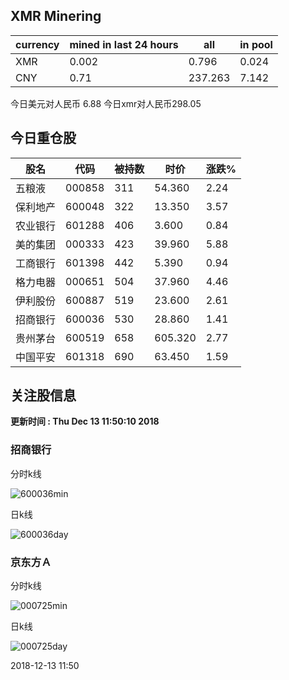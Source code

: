 ## XMR Minering

|currency|mined in last 24 hours|all|in pool|
|---|---|---|---|
|XMR|0.002|0.796|0.024|
|CNY|0.71|237.263|7.142|

今日美元对人民币 6.88	今日xmr对人民币298.05


## 今日重仓股 

|股名|代码|被持数|时价|涨跌%|
|---|---|---|---|---|
|五粮液|000858|311|54.360|2.24|
|保利地产|600048|322|13.350|3.57|
|农业银行|601288|406|3.600|0.84|
|美的集团|000333|423|39.960|5.88|
|工商银行|601398|442|5.390|0.94|
|格力电器|000651|504|37.960|4.46|
|伊利股份|600887|519|23.600|2.61|
|招商银行|600036|530|28.860|1.41|
|贵州茅台|600519|658|605.320|2.77|
|中国平安|601318|690|63.450|1.59|

## 关注股信息
**更新时间 : Thu Dec 13 11:50:10 2018**
### 招商银行 
分时k线

![600036min](http://image.sinajs.cn/newchart/min/n/sh600036.gif)

日k线

![600036day](http://image.sinajs.cn/newchart/daily/n/sh600036.gif)

### 京东方Ａ 
分时k线

![000725min](http://image.sinajs.cn/newchart/min/n/sz000725.gif)

日k线

![000725day](http://image.sinajs.cn/newchart/daily/n/sz000725.gif)

2018-12-13 11:50